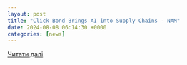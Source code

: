 ```yaml
---
layout: post
title: "Click Bond Brings AI into Supply Chains - NAM"
date: 2024-08-08 06:14:30 +0000
categories: [news]
---
```


[Читати далі](https://nam.org/click-bond-brings-ai-into-supply-chains-31725/)
